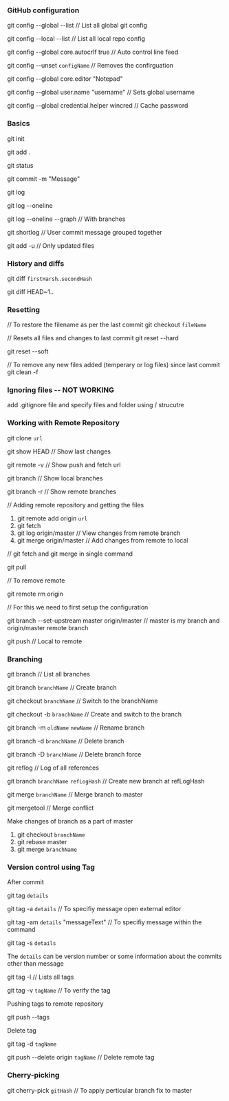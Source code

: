 ### GitHub configuration

git config --global --list                      // List all global git config

git config --local --list                       // List all local repo config

git config --global core.autocrlf true          // Auto control line feed

git config --unset `configName`                 // Removes the confirguation 

git config --global core.editor "Notepad"

git config --global user.name "username"        // Sets global username

git config --global credential.helper wincred   // Cache password


### Basics

git init

git add . 

git status

git commit -m "Message"

git log

git log --oneline

git log --oneline --graph       // With branches

git shortlog    // User commit message grouped together


git add -u  // Only updated files

### History and diffs

git diff `firstHarsh`..`secondHash`

git diff HEAD~1..

### Resetting
// To restore the filename as per the last commit
git checkout `fileName`

// Resets all files and changes to last commit
git reset --hard

git reset --soft

// To remove any new files added (temperary or log files) since last commit
git clean -f 

### Ignoring files -- NOT WORKING
add .gitignore file and specify files and folder using / strucutre

### Working with Remote Repository

git clone `url`

git show HEAD       // Show last changes

git remote -v       // Show push and fetch url


git branch          // Show local branches

git branch -r       // Show remote branches


// Adding remote repository and getting the files

1. git remote add origin `url`
2. git fetch
3. git log origin/master       // View changes from remote branch
4. git merge origin/master     // Add changes from remote to local

// git fetch and git merge in single command

git pull


// To remove remote 

git remote rm origin


// For this we need to first setup the configuration

git branch --set-upstream master origin/master // master is my branch and origin/master remote branch

git push        // Local to remote


### Branching
git branch                          // List all branches

git branch `branchName`             // Create branch

git checkout `branchName`           // Switch to the branchName

git checkout -b `branchName`        // Create and switch to the branch

git branch -m `oldName` `newName`   // Rename branch

git branch -d `branchName`          // Delete branch

git branch -D `branchName`          // Delete branch force


git reflog  // Log of all references 

git branch `branchName` `refLogHash`    // Create new branch at refLogHash

git merge `branchName`              // Merge branch to master

git mergetool       // Merge conflict

Make changes of branch as a part of master 

1. git checkout `branchName`
2. git rebase master       
3. git merge `branchName`   

### Version control using Tag
After commit

git tag `details`

git tag -a `details`    // To specifiy message open external editor

git tag -am `details` "messageText"    // To specifiy message within the command

git tag -s `details`

The `details` can be version number or some information about the commits other than message


git tag -l              // Lists all tags

git tag -v `tagName`    // To verify the tag 

Pushing tags to remote repository

git push --tags

Delete tag

git tag -d `tagName`

git push --delete origin `tagName`  // Delete remote tag


### Cherry-picking

git cherry-pick `gitHash`       // To apply perticular branch fix to master
